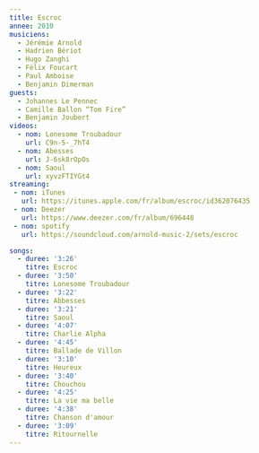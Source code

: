 ```yaml
---
title: Escroc
annee: 2010
musiciens:
  - Jérémie Arnold
  - Hadrien Bériot
  - Hugo Zanghi
  - Félix Foucart
  - Paul Amboise
  - Benjamin Dimerman
guests:
  - Johannes Le Pennec
  - Camille Ballon “Tom Fire”
  - Benjamin Joubert
videos:
  - nom: Lonesome Troubadour
    url: C9n-5-_7hT4
  - nom: Abesses
    url: J-6sk8rOpOs
  - nom: Saoul
    url: xyvzFTIYGt4
streaming:
 - nom: iTunes
   url: https://itunes.apple.com/fr/album/escroc/id362076435
 - nom: Deezer
   url: https://www.deezer.com/fr/album/696448
 - nom: spotify
   url: https://soundcloud.com/arnold-music-2/sets/escroc

songs:
  - duree: '3:26'
    titre: Escroc
  - duree: '3:50'
    titre: Lonesome Troubadour
  - duree: '3:22'
    titre: Abbesses
  - duree: '3:21'
    titre: Saoul
  - duree: '4:07'
    titre: Charlie Alpha
  - duree: '4:45'
    titre: Ballade de Villon
  - duree: '3:10'
    titre: Heureux
  - duree: '3:40'
    titre: Chouchou
  - duree: '4:25'
    titre: La vie ma belle
  - duree: '4:38'
    titre: Chanson d'amour
  - duree: '3:09'
    titre: Ritournelle
---
```


